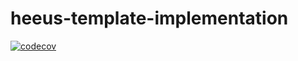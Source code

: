 # heeus-template-implementation

[![codecov](https://codecov.io/gh/heeus/<repo>/branch/main/graph/badge.svg?token=<codedevtoken>)](https://codecov.io/gh/heeus/<repo>)